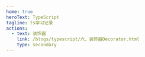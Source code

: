 ```yaml
---
home: true
heroText: TypeScript
tagline: ts学习记录
actions:
  - text: 装饰器
    link: /blogs/typescript/六、装饰器Decorator.html
    type: secondary
---
```


<IndexComponent></IndexComponent>
